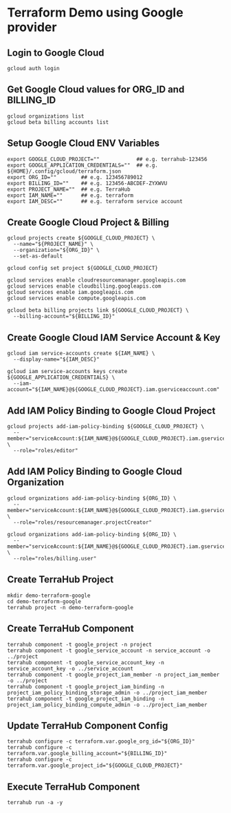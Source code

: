 # Terraform Demo using Google provider

## Login to Google Cloud
```shell
gcloud auth login
```

## Get Google Cloud values for ORG_ID and BILLING_ID
```shell
gcloud organizations list
gcloud beta billing accounts list
```

## Setup Google Cloud ENV Variables
```shell
export GOOGLE_CLOUD_PROJECT=""            ## e.g. terrahub-123456
export GOOGLE_APPLICATION_CREDENTIALS=""  ## e.g. ${HOME}/.config/gcloud/terraform.json
export ORG_ID=""        ## e.g. 123456789012
export BILLING_ID=""    ## e.g. 123456-ABCDEF-ZYXWVU
export PROJECT_NAME=""  ## e.g. TerraHub
export IAM_NAME=""      ## e.g. terraform
export IAM_DESC=""      ## e.g. terraform service account
```

## Create Google Cloud Project & Billing
```shell
gcloud projects create ${GOOGLE_CLOUD_PROJECT} \
  --name="${PROJECT_NAME}" \
  --organization="${ORG_ID}" \
  --set-as-default

gcloud config set project ${GOOGLE_CLOUD_PROJECT}

gcloud services enable cloudresourcemanager.googleapis.com
gcloud services enable cloudbilling.googleapis.com
gcloud services enable iam.googleapis.com
gcloud services enable compute.googleapis.com

gcloud beta billing projects link ${GOOGLE_CLOUD_PROJECT} \
  --billing-account="${BILLING_ID}"
```

## Create Google Cloud IAM Service Account & Key
```shell
gcloud iam service-accounts create ${IAM_NAME} \
  --display-name="${IAM_DESC}"

gcloud iam service-accounts keys create ${GOOGLE_APPLICATION_CREDENTIALS} \
  --iam-account="${IAM_NAME}@${GOOGLE_CLOUD_PROJECT}.iam.gserviceaccount.com"
```

## Add IAM Policy Binding to Google Cloud Project
```shell
gcloud projects add-iam-policy-binding ${GOOGLE_CLOUD_PROJECT} \
  --member="serviceAccount:${IAM_NAME}@${GOOGLE_CLOUD_PROJECT}.iam.gserviceaccount.com" \
  --role="roles/editor"
```

## Add IAM Policy Binding to Google Cloud Organization
```shell
gcloud organizations add-iam-policy-binding ${ORG_ID} \
  --member="serviceAccount:${IAM_NAME}@${GOOGLE_CLOUD_PROJECT}.iam.gserviceaccount.com" \
  --role="roles/resourcemanager.projectCreator"

gcloud organizations add-iam-policy-binding ${ORG_ID} \
  --member="serviceAccount:${IAM_NAME}@${GOOGLE_CLOUD_PROJECT}.iam.gserviceaccount.com" \
  --role="roles/billing.user"
```

## Create TerraHub Project
```shell
mkdir demo-terraform-google
cd demo-terraform-google
terrahub project -n demo-terraform-google
```

## Create TerraHub Component
```shell
terrahub component -t google_project -n project
terrahub component -t google_service_account -n service_account -o ../project
terrahub component -t google_service_account_key -n service_account_key -o ../service_account
terrahub component -t google_project_iam_member -n project_iam_member -o ../project
terrahub component -t google_project_iam_binding -n project_iam_policy_binding_storage_admin -o ../project_iam_member
terrahub component -t google_project_iam_binding -n project_iam_policy_binding_compute_admin -o ../project_iam_member
```

## Update TerraHub Component Config
```shell
terrahub configure -c terraform.var.google_org_id="${ORG_ID}"
terrahub configure -c terraform.var.google_billing_account="${BILLING_ID}"
terrahub configure -c terraform.var.google_project_id="${GOOGLE_CLOUD_PROJECT}"
```

## Execute TerraHub Component
```shell
terrahub run -a -y
```
